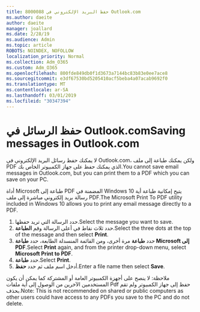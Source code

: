 ```yaml
---
title: 8000088 حفظ البريد الإلكتروني في Outlook.com
ms.author: daeite
author: daeite
manager: joallard
ms.date: 2/28/19
ms.audience: Admin
ms.topic: article
ROBOTS: NOINDEX, NOFOLLOW
localization_priority: Normal
ms.collection: Adm_O365
ms.custom: Adm_O365
ms.openlocfilehash: 800fde849db0f1d3673a7144bc83b83e0ee7ace8
ms.sourcegitcommit: e3df67530bd5205410acf5beba4a07acab9692f0
ms.translationtype: MT
ms.contentlocale: ar-SA
ms.lasthandoff: 03/01/2019
ms.locfileid: "30347394"
---
```

# <a name="saving-messages-in-outlookcom"></a><span data-ttu-id="72fb3-102">حفظ الرسائل في Outlook.com</span><span class="sxs-lookup"><span data-stu-id="72fb3-102">Saving messages in Outlook.com</span></span>

<span data-ttu-id="72fb3-103">لا يمكنك حفظ رسائل البريد الإلكتروني في Outlook.com، ولكن يمكنك طباعة إلى ملف PDF الذي يمكنك حفظ على جهاز الكمبيوتر الخاص بك.</span><span class="sxs-lookup"><span data-stu-id="72fb3-103">You cannot save email messages in Outlook.com, but you can print them to a PDF which you can save on your PC.</span></span>

<span data-ttu-id="72fb3-104">أداة Microsoft طباعة إلى PDF المضمنة في Windows 10 يتيح إمكانية طباعة أية رسالة بريد إلكتروني مباشرة إلى ملف PDF.</span><span class="sxs-lookup"><span data-stu-id="72fb3-104">The Microsoft Print To PDF utility included in Windows 10 allows you to print any email message directly to a PDF.</span></span>

1. <span data-ttu-id="72fb3-105">حدد الرسالة التي تريد حفظها.</span><span class="sxs-lookup"><span data-stu-id="72fb3-105">Select the message you want to save.</span></span>
2. <span data-ttu-id="72fb3-106">حدد ثلاث نقاط في أعلى الرسالة وقم **الطباعة**.</span><span class="sxs-lookup"><span data-stu-id="72fb3-106">Select the three dots at the top of the message and then select **Print**.</span></span>
3. <span data-ttu-id="72fb3-107">حدد **طباعة** مرة أخرى، ومن القائمة المنسدلة الطابعة، حدد **طباعة Microsoft إلى PDF**.</span><span class="sxs-lookup"><span data-stu-id="72fb3-107">Select **Print** again, and from the printer drop-down menu, select **Microsoft Print to PDF**.</span></span>
4. <span data-ttu-id="72fb3-108">حدد **طباعة**.</span><span class="sxs-lookup"><span data-stu-id="72fb3-108">Select **Print**.</span></span>
5. <span data-ttu-id="72fb3-109">أدخل اسم ملف ثم حدد **حفظ**.</span><span class="sxs-lookup"><span data-stu-id="72fb3-109">Enter a file name then select **Save**.</span></span>

<span data-ttu-id="72fb3-110">ملاحظة: لا ينصح على أجهزة الكمبيوتر العامة أو المشتركة كما يمكن أن يكون المستخدمين الآخرين من الوصول إلى أية ملفات Pdf حفظ إلى جهاز الكمبيوتر ولم تقم بحذف.</span><span class="sxs-lookup"><span data-stu-id="72fb3-110">Note: This is not recommended on shared or public computers as other users could have access to any PDFs you save to the PC and do not delete.</span></span>